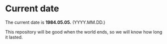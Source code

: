# Current date

The current date is **1984.05.05.** (YYYY.MM.DD.)

This repository will be good when the world ends, so we will know how long it lasted.